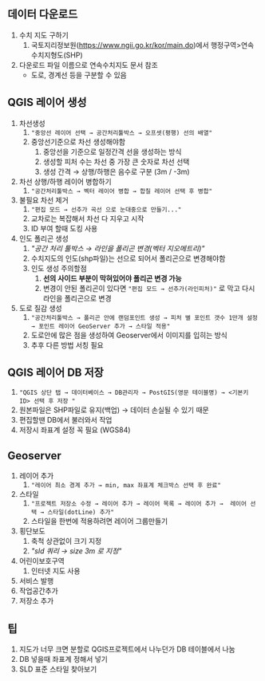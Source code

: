 ## 데이터 다운로드

1. 수치 지도 구하기
   1. 국토지리정보원(https://www.ngii.go.kr/kor/main.do)에서 행정구역>연속수치지형도(SHP)
2. 다운로드 파일 이름으로 연속수치지도 문서 참조
   - 도로, 경계선 등을 구분할 수 있음 

## QGIS 레이어 생성 

1. 차선생성
   1. `"중앙선 레이어 선택 → 공간처리툴박스 → 오프셋(평행) 선의 배열"`
   2. 중앙선기준으로 차선 생성해야함 
      1. 중앙선을 기준으로 일정간격 선을 생성하는 방식
      2. 생성할 피처 수는 차선 중 가장 큰 숫자로 차선 선택
      3. 생성 간격 → 상행/하행은 음수로 구분 (3m / -3m)
2. 차선 상행/하행 레이어 병합하기
   1. `"공간처리툴박스 → 벡터 레이어 병합 → 합칠 레이어 선택 후 병합"`
3. 불필요 차선 제거
   1. `"편집 모드 → 선추가 곡선 으로 눈대중으로 만들기..."`
   2. 교차로는 복잡해서 차선 다 지우고 시작
   3. ID 부여 할때 도킹 사용
4. 인도 폴리곤 생성
   1. *"공간 처리 툴박스 → 라인을 폴리곤 변경(벡터 지오메트리)"*
   2. 수치지도의 인도(shp파일)는 선으로 되어서 폴리곤으로 변경해야함 
   3. 인도 생성 주의할점
      1. **선의 사이드 부분이 막혀있어야 폴리곤 변경 가능** 
      2. 변경이 안된 폴리곤이 있다면 `"편집 모드 → 선추가(라인피처)"` 로 막고 다시 라인을 폴리곤으로 변경
5. 도로 질감 생성
   1. `"공간처리툴박스 → 폴리곤 안에 랜덤포인트 생성 → 피처 별 포인트 갯수 1만개 설정 → 포인트 레이어 GeoServer 추가 → 스타일 적용" `
   2. 도로안에 많은 점을 생성하여 Geoserver에서 이미지를 입히는 방식
   3. 추후 다른 방법 서칭 필요

## QGIS 레이어 DB 저장 

1. `"QGIS 상단 탭 → 데이터베이스 → DB관리자 → PostGIS(영문 테이블명) → <기본키ID> 선택 후 저장 "`
2. 원본파일은 SHP파일로 유지(백업) → 데이터 손실될 수 있기 때문 
3. 편집할땐 DB에서 불러와서 작업
4. 저장시 좌표계 설정 꼭 필요 (WGS84)

## Geoserver

1. 레이어 추가 
   1. `"레이어 최소 경계 추가 → min, max 좌표계 체크박스 선택 후 완료"`
2. 스타일
   1. `"프로젝트 저장소 수정 → 레이어 추가 → 레이어 목록 → 레이어 추가 →  레이어 선택 → 스타일(dotLine) 추가"`
   2. 스타일을 한번에 적용하려면 레이어 그룹만들기
3. 횡단보도
   1. 축척 상관없이 크기 지정 
   2. *"sld 쿼리 → size 3m 로 지정"*
4. 어린이보호구역
   1. 인터넷 지도 사용 
5. 서비스 발행
6. 작업공간추가
7. 저장소 추가

## 팁

1. 지도가 너무 크면 분할로 QGIS프로젝트에서 나누던가 DB 테이블에서 나눔
2. DB 넣을때 좌표계 정해서 넣기
3. SLD 표준 스타일 찾아보기